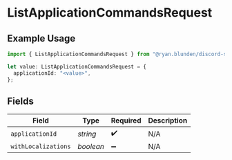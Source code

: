 # ListApplicationCommandsRequest

## Example Usage

```typescript
import { ListApplicationCommandsRequest } from "@ryan.blunden/discord-sdk/models/operations";

let value: ListApplicationCommandsRequest = {
  applicationId: "<value>",
};
```

## Fields

| Field               | Type                | Required            | Description         |
| ------------------- | ------------------- | ------------------- | ------------------- |
| `applicationId`     | *string*            | :heavy_check_mark:  | N/A                 |
| `withLocalizations` | *boolean*           | :heavy_minus_sign:  | N/A                 |